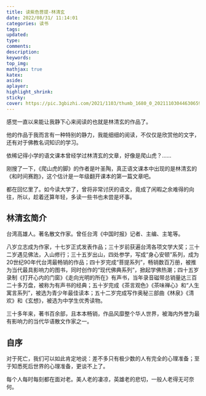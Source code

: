 ```yaml
---
title: 读紫色菩提-林清玄
date: 2022/08/31/ 11:14:01
categories: 读书
tags: 
updated: 
type:
comments:
description: 
keywords:
top_img:
mathjax: true
katex:
aside:
aplayer:
highlight_shrink:
sticky: 
cover: https://pic.3gbizhi.com/2021/1103/thumb_1680_0_20211103044630659.jpg
---
```


感觉一直以来能让我静下心来阅读的也就是林清玄的作品了。

他的作品于我而言有一种特别的静力，我能细细的阅读，不仅仅是欣赏他的文字，还有对于佛教名词知识的学习。

依稀记得小学的语文课本曾经学过林清玄的文章，好像是爬山虎？……

刚搜了一下，《爬山虎的脚》的作者是叶圣陶，真正语文课本中出现的是林清玄的《和时间赛跑》，这个估计是一年级翻开课本的第一篇文章吧。

都在回忆里了。如今读大学了，曾将非常讨厌的语文，竟成了闲暇之余难得的向往，所以，趁着还算年轻，多读一些书也未尝是坏事。

## 林清玄简介

台湾高雄人。著名散文作家。曾任台湾《中国时报》记者、主编、主笔等。

八岁立志成为作家，十七岁正式发表作品；三十岁前获遍台湾各项文学大奖；三十二岁遇见佛法，入山修行；三十五岁出山，四处参学，写成“身心安顿”系列，成为20世纪90年代台湾最畅销的作品；四十岁完成“菩提系列”，畅销数百万册，被推为当代最具影响力的图书，同时创作的“现代佛典系列”，掀起学佛热潮；四十五岁录制《打开心内的门窗》《走向光明的所在》有声书，当年录音磁带总销量达三百二十多万盘，被称为有声书的经典；五十岁完成《茶言观色》《茶味禅心》和“人生寓言系列”，被选为青少年最佳读本；五十二岁完成写作奥秘三部曲《林泉》《清欢》和《玄想》，被选为中学生优秀读物。

三十多年来，著书百余部，且本本畅销，作品风靡整个华人世界，被海内外誉为最有影响力的当代华语散文作家之一。

## 自序

对于死亡，我们可以如此肯定地说：差不多只有极少数的人有完全的心理准备；至于知悉死后世界的心理准备，更谈不上了。

每个人每时每刻都在面对老。美人老的凄凉，英雄老的悲切，一般人老得无可奈何。
